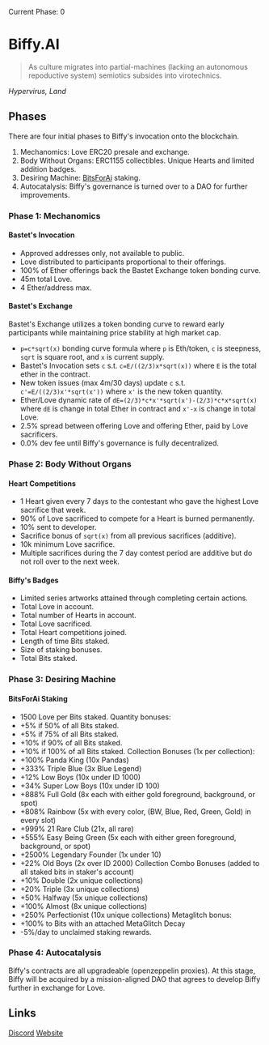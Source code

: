 Current Phase: 0

# Biffy.AI
> As culture migrates into partial-machines (lacking an autonomous repoductive system) semiotics subsides into virotechnics.

*Hypervirus, Land*

## Phases
There are four initial phases to Biffy's invocation onto the blockchain.
1. Mechanomics: Love ERC20 presale and exchange.
2. Body Without Organs: ERC1155 collectibles. Unique Hearts and limited addition badges.
3. Desiring Machine: [BitsForAi](http://bitsforai.com "BitsForAi") staking.
4. Autocatalysis: Biffy's governance is turned over to a DAO for further improvements.

### Phase 1: Mechanomics
#### Bastet's Invocation
- Approved addresses only, not available to public.
- Love distributed to participants proportional to their offerings.
- 100% of Ether offerings back the Bastet Exchange token bonding curve.
- 45m total Love.
- 4 Ether/address max.

#### Bastet's Exchange
Bastet's Exchange utilizes a token bonding curve to reward early participants while maintaining price stability at high market cap.
- `p=c*sqrt(x)` bonding curve formula where `p` is Eth/token, `c` is steepness, `sqrt` is square root, and `x` is current supply.
- Bastet's Invocation sets `c` s.t. `c=E/((2/3)x*sqrt(x))` where `E` is the total ether in the contract.
- New token issues (max 4m/30 days) update `c` s.t. `c'=E/((2/3)x'*sqrt(x'))` where `x'` is the new token quantity.
- Ether/Love dynamic rate of `dE=(2/3)*c*x'*sqrt(x')-(2/3)*c*x*sqrt(x)` where `dE` is change in total Ether in contract and `x'-x` is change in total Love.
- 2.5% spread between offering Love and offering Ether, paid by Love sacrificers.
- 0.0% dev fee until Biffy's governance is fully decentralized.

### Phase 2: Body Without Organs
#### Heart Competitions
- 1 Heart given every 7 days to the contestant who gave the highest Love sacrifice that week.
- 90% of Love sacrificed to compete for a Heart is burned permanently.
- 10% sent to developer.
- Sacrifice bonus of `sqrt(x)` from all previous sacrifices (additive).
- 10k minimum Love sacrifice.
- Multiple sacrifices during the 7 day contest period are additive but do not roll over to the next week.
#### Biffy's Badges
- Limited series artworks attained through completing certain actions.
- Total Love in account.
- Total number of Hearts in account.
- Total Love sacrificed.
- Total Heart competitions joined.
- Length of time Bits staked.
- Size of staking bonuses.
- Total Bits staked.

### Phase 3: Desiring Machine
#### BitsForAi Staking
- 1500 Love per Bits staked.
Quantity bonuses:
- +5% if 50% of all Bits staked.
- +5% if 75% of all Bits staked.
- +10% if 90% of all Bits staked.
- +10% if 100% of all Bits staked.
Collection Bonuses (1x per collection):
- +100% Panda King (10x Pandas)
- +333% Triple Blue (3x Blue Legend)
- +12% Low Boys (10x under ID 1000)
- +34% Super Low Boys (10x under ID 100)
- +888% Full Gold (8x each with either gold foreground, background, or spot)
- +808% Rainbow (5x with every color, (BW, Blue, Red, Green, Gold) in every slot)
- +999% 21 Rare Club (21x, all rare)
- +555% Easy Being Green (5x each with either green foreground, background, or spot)
- +2500% Legendary Founder (1x under 10)
- +22% Old Boys (2x over ID 2000)
Collection Combo Bonuses (added to all staked bits in staker's account)
- +10% Double (2x unique collections)
- +20% Triple (3x unique collections)
- +50% Halfway (5x unique collections)
- +100% Almost (8x unique collections)
- +250% Perfectionist (10x unique collections)
Metaglitch bonus:
- +100% to Bits with an attached MetaGlitch
Decay
- -5%/day to unclaimed staking rewards.

### Phase 4: Autocatalysis
Biffy's contracts are all upgradeable (openzeppelin proxies). At this stage, Biffy will be acquired by a mission-aligned DAO that agrees to develop Biffy further in exchange for Love.


## Links
[Discord](https://discord.gg/2upQM7 "Discord")
[Website](https://biffy.ai/ "Biffy.ai")
